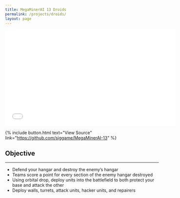 ```yaml
---
title: MegaMinerAI 13 Droids
permalink: /projects/droids/
layout: page
---
```


<iframe width="560" height="315" src="//www.youtube.com/embed/ILXq_D4LnXo" frameborder="0" allowfullscreen></iframe>

{% include button.html text="View Source" link="https://github.com/siggame/MegaMinerAI-13" %}

## Objective
***

* Defend your hangar and destroy the enemy’s hangar
* Teams score a point for every section of the enemy hangar destroyed
* Using orbital drop, deploy units into the battlefield to both protect your base and attack the other
* Deploy walls, turrets, attack units, hacker units, and repairers

